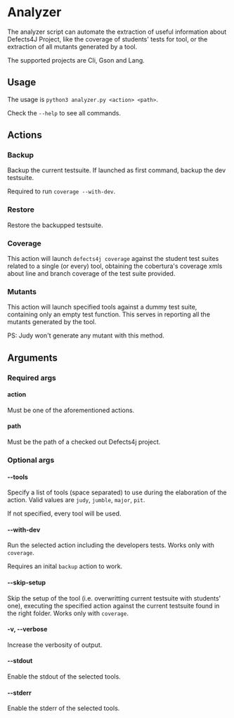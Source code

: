 # Analyzer
The analyzer script can automate the extraction of useful information about 
Defects4J Project, like the coverage of students' tests for tool, or
the extraction of all mutants generated by a tool.

The supported projects are Cli, Gson and Lang.

## Usage
The usage is `python3 analyzer.py <action> <path>`.

Check the `--help` to see all commands.

## Actions
### Backup
Backup the current testsuite. If launched as first command, backup the dev testsuite.

Required to run `coverage --with-dev`.

### Restore
Restore the backupped testsuite.

### Coverage
This action will launch `defects4j coverage` against the student test suites related
to a single (or every) tool, obtaining the cobertura's coverage xmls about line and
branch coverage of the test suite provided.

### Mutants
This action will launch specified tools against a dummy test suite, containing only
an empty test function. This serves in reporting all the mutants generated by the tool.

PS: Judy won't generate any mutant with this method.

## Arguments
### Required args

#### action
Must be one of the aforementioned actions.

#### path
Must be the path of a checked out Defects4j project.

### Optional args

#### --tools
Specify a list of tools (space separated) to use during the elaboration of the action.
Valid values are `judy`, `jumble`, `major`, `pit`.

If not specified, every tool will be used.

#### --with-dev
Run the selected action including the developers tests. Works only with `coverage`.

Requires an inital `backup` action to work.

#### --skip-setup
Skip the setup of the tool (i.e. overwritting current testsuite with students' one),
executing the specified action against the current testsuite found in the right folder. 
Works only with `coverage`.

#### -v, --verbose
Increase the verbosity of output.

#### --stdout
Enable the stdout of the selected tools.

#### --stderr
Enable the stderr of the selected tools.
